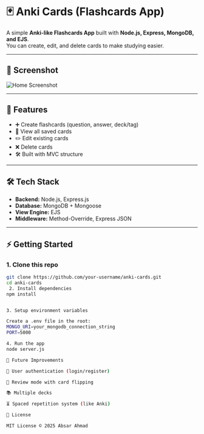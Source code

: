 # 🃏 Anki Cards (Flashcards App)

A simple **Anki-like Flashcards App** built with **Node.js, Express, MongoDB, and EJS**.  
You can create, edit, and delete cards to make studying easier.

---

## 📸 Screenshot


![Home Screenshot](./screenshots/home.png)


---

## 🚀 Features
- ➕ Create flashcards (question, answer, deck/tag)
- 📖 View all saved cards
- ✏️ Edit existing cards
- ❌ Delete cards
- 🛠 Built with MVC structure

---

## 🛠 Tech Stack
- **Backend:** Node.js, Express.js  
- **Database:** MongoDB + Mongoose  
- **View Engine:** EJS  
- **Middleware:** Method-Override, Express JSON  

---

## ⚡ Getting Started

### 1. Clone this repo
```bash
git clone https://github.com/your-username/anki-cards.git
cd anki-cards
 2. Install dependencies
npm install


3. Setup environment variables

Create a .env file in the root:
MONGO_URI=your_mongodb_connection_string
PORT=5000

4. Run the app
node server.js

🔮 Future Improvements

🔑 User authentication (login/register)

🔄 Review mode with card flipping

📚 Multiple decks

⏳ Spaced repetition system (like Anki)

📜 License

MIT License © 2025 Absar Ahmad


